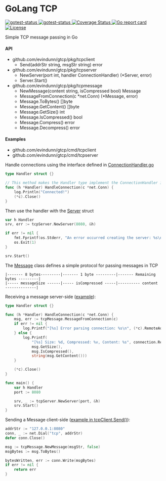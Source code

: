 # GoLang TCP

<a href="https://github.com/evindunn/gtcp/actions?query=workflow%3ABuild" target="_blank">
  <img type="image/svg" alt="gotest-status" src="https://github.com/evindunn/gtcp/workflows/Build/badge.svg">
</a>

<a href="https://github.com/evindunn/gtcp/actions?query=workflow%3ATest" target="_blank">
  <img type="image/svg" alt="gotest-status" src="https://github.com/evindunn/gtcp/workflows/Test/badge.svg">
</a>

<a href='https://coveralls.io/github/evindunn/gtcp?branch=master' target="_blank">
  <img src='https://coveralls.io/repos/github/evindunn/gtcp/badge.svg?branch=master&service=github&kill_cache=1' alt='Coverage Status' />
</a>

<a href="https://goreportcard.com/report/github.com/evindunn/gtcp" target="_blank">
  <img src="https://goreportcard.com/badge/github.com/evindunn/gtcp" alt="Go report card"/>
</a>

<a href="https://www.gnu.org/licenses/gpl-3.0" target="_blank">
    <img src="https://img.shields.io/badge/License-GPLv3-blue.svg" alt="License"/>
</a>

Simple TCP message passing in Go

#### API
- github.com/evindunn/gtcp/pkg/tcpclient
  - Send(addrStr string, msgStr string) error
- github.com/evindunn/gtcp/pkg/tcpserver
  - NewServer(port int, handler ConnectionHandler) (*Server, error)
  - Server.Start()
- github.com/evindunn/gtcp/pkg/tcpmessage
  - NewMessage(content string, isCompressed bool) Message
  - MessageFromConnection(c *net.Conn) (*Message, error)
  - Message.ToBytes() []byte
  - Message.GetContent() []byte
  - Message.GetSize() int
  - Message.IsCompressed() bool
  - Message.Compress() error
  - Message.Decompress() error
  
#### Examples
- github.com/evindunn/gtcp/cmd/tcpclient
- github.com/evindunn/gtcp/cmd/tcpserver

Handle connections using the interface defined in [ConnectionHandler.go](pkg/tcpserver/ConnectionHandler.go)
```go
type Handler struct {}

// This method makes the Handler type implement the ConnectionHandler interface
func (h *Handler) HandleConnection(c *net.Conn) {
    log.Println("Connected!")
    (*c).Close()
}
```

Then use the handler with the [Server](pkg/tcpserver/Server.go) struct
```go
var h Handler
srv, err := tcpServer.NewServer(8080, &h)

if err != nil {
    fmt.Fprintf(os.Stderr, "An error occurred creating the server: %s\n", err)
    os.Exit(1)
}

srv.Start()
```

The [Message](pkg/tcpserver/Server.go) class defines a simple protocol for passing messages in TCP
```text
|------- 8 bytes---------|------- 1 byte ---------|------- Remaining bytes ---------|
|----- messageSize ------|----- isCompressed -----|---------- content --------------|
```

Receiving a message server-side ([example](cmd/tcpserver/main.go)):
```go
type Handler struct {}

func (h *Handler) HandleConnection(c *net.Conn) {
	msg, err := tcpMessage.MessageFromConnection(c)
	if err != nil {
		log.Printf("[%s] Error parsing connection: %s\n", (*c).RemoteAddr().String(), err)
	} else {
        log.Printf(
            "[%s] Size: %d, Compressed: %v, Content: %s", connection.RemoteAddr().String(),
            msg.GetSize(),
            msg.IsCompressed(),
            string(msg.GetContent()))
    }

    (*c).Close()
}

func main() {
    var h Handler
    port := 8080

    srv, _ := tcpServer.NewServer(port, &h)
    srv.Start()
}
```

Sending a Message client-side ([example in tcpClient.Send()](pkg/tcpclient/Client.go)):
```go
addrStr := "127.0.0.1:8080"
conn, _ := net.Dial("tcp", addrStr)
defer conn.Close()

msg := tcpMessage.NewMessage(msgStr, false)
msgBytes := msg.ToBytes()

bytesWritten, err := conn.Write(msgBytes)
if err != nil {
    return err
}
```